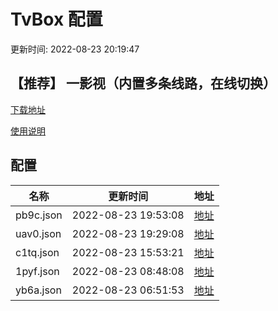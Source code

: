 # TvBox 配置

更新时间: 2022-08-23 20:19:47

## 【推荐】 一影视（内置多条线路，在线切换）

[下载地址](https://ghproxy.com/https://raw.githubusercontent.com/tv-player/apks/main/live/一影视.apk)

[使用说明](https://github.com/tv-player/apks/blob/main/README.md)

## 配置


|   名称  | 更新时间  |地址  |
|  ----  | ----  |----  |
|  pb9c.json | 2022-08-23 19:53:08 |[地址](https://box.okeybox.top/tv/pb9c.json) |
|  uav0.json | 2022-08-23 19:29:08 |[地址](https://box.okeybox.top/tv/uav0.json) |
|  c1tq.json | 2022-08-23 15:53:21 |[地址](https://box.okeybox.top/tv/c1tq.json) |
|  1pyf.json | 2022-08-23 08:48:08 |[地址](https://box.okeybox.top/tv/1pyf.json) |
|  yb6a.json | 2022-08-23 06:51:53 |[地址](https://box.okeybox.top/tv/yb6a.json) |
  






